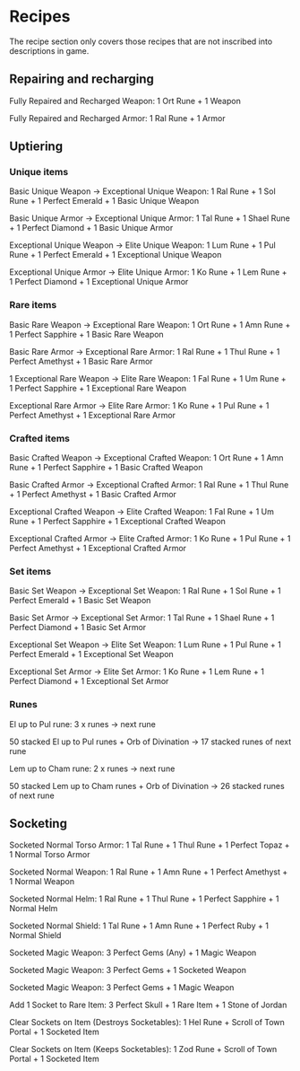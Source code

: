 # Recipes

The recipe section only covers those recipes that are not inscribed into descriptions in game.

## Repairing and recharging

Fully Repaired and Recharged Weapon: 1 Ort Rune + 1 Weapon

Fully Repaired and Recharged Armor: 1 Ral Rune + 1 Armor

## Uptiering

### Unique items 

Basic Unique Weapon -> Exceptional Unique Weapon: 1 Ral Rune + 1 Sol Rune + 1 Perfect Emerald + 1 Basic Unique Weapon

Basic Unique Armor -> Exceptional Unique Armor: 1 Tal Rune + 1 Shael Rune + 1 Perfect Diamond + 1 Basic Unique Armor

Exceptional Unique Weapon -> Elite Unique Weapon: 1 Lum Rune + 1 Pul Rune + 1 Perfect Emerald + 1 Exceptional Unique Weapon

Exceptional Unique Armor -> Elite Unique Armor: 1 Ko Rune + 1 Lem Rune + 1 Perfect Diamond + 1 Exceptional Unique Armor

### Rare items 

Basic Rare Weapon -> Exceptional Rare Weapon: 1 Ort Rune + 1 Amn Rune + 1 Perfect Sapphire + 1 Basic Rare Weapon

Basic Rare Armor -> Exceptional Rare Armor: 1 Ral Rune + 1 Thul Rune + 1 Perfect Amethyst + 1 Basic Rare Armor 

1 Exceptional Rare Weapon -> Elite Rare Weapon: 1 Fal Rune + 1 Um Rune + 1 Perfect Sapphire + 1 Exceptional Rare Weapon

Exceptional Rare Armor -> Elite Rare Armor: 1 Ko Rune + 1 Pul Rune + 1 Perfect Amethyst + 1 Exceptional Rare Armor

### Crafted items

Basic Crafted Weapon -> Exceptional Crafted Weapon: 1 Ort Rune + 1 Amn Rune + 1 Perfect Sapphire + 1 Basic Crafted Weapon

Basic Crafted Armor -> Exceptional Crafted Armor: 1 Ral Rune + 1 Thul Rune + 1 Perfect Amethyst + 1 Basic Crafted Armor

Exceptional Crafted Weapon -> Elite Crafted Weapon: 1 Fal Rune + 1 Um Rune + 1 Perfect Sapphire + 1 Exceptional Crafted Weapon

Exceptional Crafted Armor -> Elite Crafted Armor: 1 Ko Rune + 1 Pul Rune + 1 Perfect Amethyst + 1 Exceptional Crafted Armor

### Set items

Basic Set Weapon -> Exceptional Set Weapon: 1 Ral Rune + 1 Sol Rune + 1 Perfect Emerald + 1 Basic Set Weapon

Basic Set Armor -> Exceptional Set Armor: 1 Tal Rune + 1 Shael Rune + 1 Perfect Diamond + 1 Basic Set Armor 

Exceptional Set Weapon -> Elite Set Weapon: 1 Lum Rune + 1 Pul Rune + 1 Perfect Emerald + 1 Exceptional Set Weapon

Exceptional Set Armor -> Elite Set Armor: 1 Ko Rune + 1 Lem Rune + 1 Perfect Diamond + 1 Exceptional Set Armor 

### Runes

El up to Pul rune: 3 x runes -> next rune

50 stacked El up to Pul runes + Orb of Divination -> 17 stacked runes of next rune

Lem up to Cham rune: 2 x runes -> next rune

50 stacked Lem up to Cham runes + Orb of Divination -> 26 stacked runes of next rune

## Socketing

Socketed Normal Torso Armor: 1 Tal Rune + 1 Thul Rune + 1 Perfect Topaz + 1 Normal Torso Armor

Socketed Normal Weapon: 1 Ral Rune + 1 Amn Rune + 1 Perfect Amethyst + 1 Normal Weapon

Socketed Normal Helm: 1 Ral Rune + 1 Thul Rune + 1 Perfect Sapphire + 1 Normal Helm

Socketed Normal Shield: 1 Tal Rune + 1 Amn Rune + 1 Perfect Ruby + 1 Normal Shield


Socketed Magic Weapon: 3 Perfect Gems (Any) + 1 Magic Weapon

Socketed Magic Weapon: 3 Perfect Gems + 1 Socketed Weapon

Socketed Magic Weapon: 3 Perfect Gems + 1 Magic Weapon

Add 1 Socket to Rare Item: 3 Perfect Skull + 1 Rare Item + 1 Stone of Jordan

Clear Sockets on Item (Destroys Socketables): 1 Hel Rune + Scroll of Town Portal + 1 Socketed Item

Clear Sockets on Item (Keeps Socketables): 1 Zod Rune + Scroll of Town Portal + 1 Socketed Item